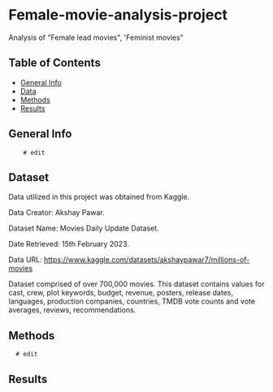 # Female-movie-analysis-project
Analysis of "Female lead movies", 'Feminist movies"

## Table of Contents
* [General Info](#general-info)
* [Data](#data)
* [Methods](#methods)
* [Results](#results)

## General Info
        # edit


## Dataset
  Data utilized in this project was obtained from Kaggle.
  
  Data Creator: Akshay Pawar.
  
  Dataset Name: Movies Daily Update Dataset.
  
  Date Retrieved: 15th February 2023.
  
  Data URL: https://www.kaggle.com/datasets/akshaypawar7/millions-of-movies
  
 Dataset comprised of over 700,000 movies. This dataset contains values for cast, crew, plot keywords, budget, revenue, posters, release dates, languages, production companies, countries, TMDB vote counts and vote averages, reviews, recommendations.

## Methods
      # edit

## Results
    
